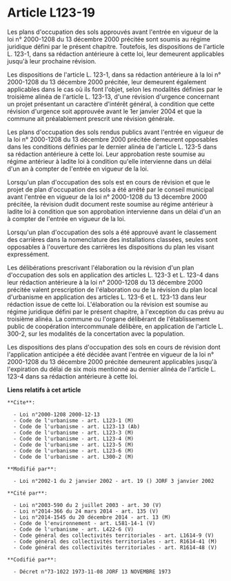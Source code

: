 # Article L123-19

Les plans d'occupation des sols approuvés avant l'entrée en vigueur de la loi n° 2000-1208 du 13 décembre 2000 précitée sont
soumis au régime juridique défini par le présent chapitre. Toutefois, les dispositions de l'article L. 123-1, dans sa
rédaction antérieure à cette loi, leur demeurent applicables jusqu'à leur prochaine révision.

Les dispositions de l'article L. 123-1, dans sa rédaction antérieure à la loi n° 2000-1208 du 13 décembre 2000 précitée, leur
demeurent également applicables dans le cas où ils font l'objet, selon les modalités définies par le troisième alinéa de
l'article L. 123-13, d'une révision d'urgence concernant un projet présentant un caractère d'intérêt général, à condition que
cette révision d'urgence soit approuvée avant le 1er janvier 2004 et que la commune ait préalablement prescrit une révision
générale.

Les plans d'occupation des sols rendus publics avant l'entrée en vigueur de la loi n° 2000-1208 du 13 décembre 2000 précitée
demeurent opposables dans les conditions définies par le dernier alinéa de l'article L. 123-5 dans sa rédaction antérieure à
cette loi. Leur approbation reste soumise au régime antérieur à ladite loi à condition qu'elle intervienne dans un délai d'un
an à compter de l'entrée en vigueur de la loi.

Lorsqu'un plan d'occupation des sols est en cours de révision et que le projet de plan d'occupation des sols a été arrêté par
le conseil municipal avant l'entrée en vigueur de la loi n° 2000-1208 du 13 décembre 2000 précitée, la révision dudit
document reste soumise au régime antérieur à ladite loi à condition que son approbation intervienne dans un délai d'un an à
compter de l'entrée en vigueur de la loi.

Lorsqu'un plan d'occupation des sols a été approuvé avant le classement des carrières dans la nomenclature des installations
classées, seules sont opposables à l'ouverture des carrières les dispositions du plan les visant expressément.

Les délibérations prescrivant l'élaboration ou la révision d'un plan d'occupation des sols en application des articles L.
123-3 et L. 123-4 dans leur rédaction antérieure à la loi n° 2000-1208 du 13 décembre 2000 précitée valent prescription de
l'élaboration ou de la révision du plan local d'urbanisme en application des articles L. 123-6 et L. 123-13 dans leur
rédaction issue de cette loi. L'élaboration ou la révision est soumise au régime juridique défini par le présent chapitre, à
l'exception du cas prévu au troisième alinéa. La commune ou l'organe délibérant de l'établissement public de coopération
intercommunale délibère, en application de l'article L. 300-2, sur les modalités de la concertation avec la population.

Les dispositions des plans d'occupation des sols en cours de révision dont l'application anticipée a été décidée avant
l'entrée en vigueur de la loi n° 2000-1208 du 13 décembre 2000 précitée demeurent applicables jusqu'à l'expiration du délai
de six mois mentionné au dernier alinéa de l'article L. 123-4 dans sa rédaction antérieure à cette loi.

**Liens relatifs à cet article**

	**Cite**:

	  - Loi n°2000-1208 2000-12-13
	  - Code de l'urbanisme - art. L123-1 (M)
	  - Code de l'urbanisme - art. L123-13 (Ab)
	  - Code de l'urbanisme - art. L123-3 (M)
	  - Code de l'urbanisme - art. L123-4 (M)
	  - Code de l'urbanisme - art. L123-5 (M)
	  - Code de l'urbanisme - art. L123-6 (M)
	  - Code de l'urbanisme - art. L300-2 (M)

	**Modifié par**:

	  - Loi n°2002-1 du 2 janvier 2002 - art. 19 () JORF 3 janvier 2002

	**Cité par**:

	  - Loi n°2003-590 du 2 juillet 2003 - art. 30 (V)
	  - Loi n°2014-366 du 24 mars 2014 - art. 135 (V)
	  - Loi n°2014-1545 du 20 décembre 2014 - art. 13 (M)
	  - Code de l'environnement - art. L581-14-1 (V)
	  - Code de l'urbanisme - art. L422-6 (V)
	  - Code général des collectivités territoriales - art. L1614-9 (V)
	  - Code général des collectivités territoriales - art. R1614-41 (M)
	  - Code général des collectivités territoriales - art. R1614-48 (V)

	**Codifié par**:

	  - Décret n°73-1022 1973-11-08 JORF 13 NOVEMBRE 1973
